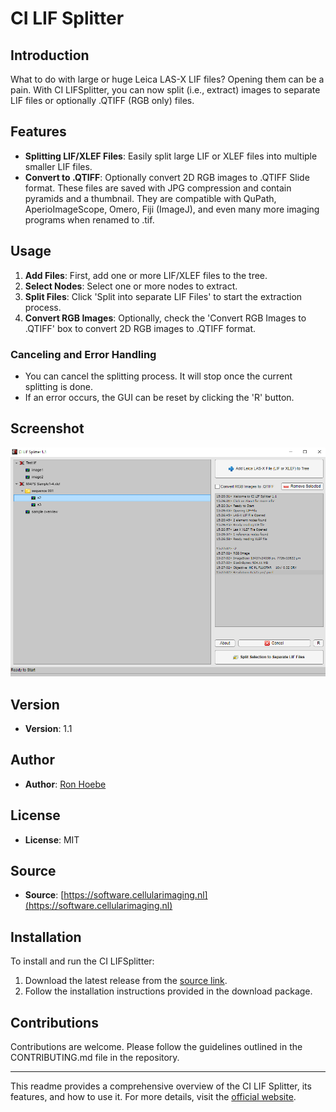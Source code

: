 # CI LIF Splitter

## Introduction

What to do with large or huge Leica LAS-X LIF files? Opening them can be a pain. With CI LIFSplitter, you can now split (i.e., extract) images to separate LIF files or optionally .QTIFF (RGB only) files.

## Features

- **Splitting LIF/XLEF Files**: Easily split large LIF or XLEF files into multiple smaller LIF files.
- **Convert to .QTIFF**: Optionally convert 2D RGB images to .QTIFF Slide format. These files are saved with JPG compression and contain pyramids and a thumbnail. They are compatible with QuPath, AperioImageScope, Omero, Fiji (ImageJ), and even many more imaging programs when renamed to .tif.

## Usage

1. **Add Files**: First, add one or more LIF/XLEF files to the tree.
2. **Select Nodes**: Select one or more nodes to extract.
3. **Split Files**: Click 'Split into separate LIF Files' to start the extraction process.
4. **Convert RGB Images**: Optionally, check the 'Convert RGB Images to .QTIFF' box to convert 2D RGB images to .QTIFF format.

### Canceling and Error Handling

- You can cancel the splitting process. It will stop once the current splitting is done.
- If an error occurs, the GUI can be reset by clicking the 'R' button.

## Screenshot

![CI LIF Splitter Interface](https://github.com/Cellular-Imaging-Amsterdam-UMC/CI_LIF-Splitter/blob/main/Schermafbeelding%202024-05-29%20152728.png)

## Version

- **Version**: 1.1

## Author

- **Author**: [Ron Hoebe](mailto:r.a.hoebe@amsterdamumc.nl)

## License

- **License**: MIT

## Source

- **Source**: [https://software.cellularimaging.nl](https://software.cellularimaging.nl)

## Installation

To install and run the CI LIFSplitter:

1. Download the latest release from the [source link](https://software.cellularimaging.nl).
2. Follow the installation instructions provided in the download package.

## Contributions

Contributions are welcome. Please follow the guidelines outlined in the CONTRIBUTING.md file in the repository.

---

This readme provides a comprehensive overview of the CI LIF Splitter, its features, and how to use it. For more details, visit the [official website](https://software.cellularimaging.nl).
